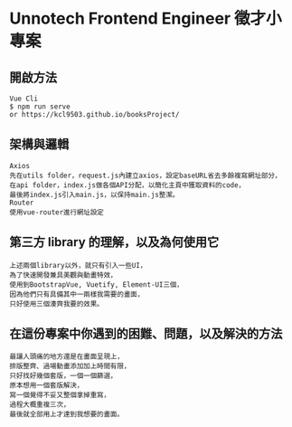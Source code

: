 # Unnotech Frontend Engineer 徵才小專案

## 開啟方法
```
Vue Cli
$ npm run serve
or https://kcl9503.github.io/booksProject/
```

## 架構與邏輯
```
Axios
先在utils folder，request.js內建立axios，設定baseURL省去多餘複寫網址部分，
在api folder，index.js做各個API分配，以簡化主頁中獲取資料的code，
最後將index.js引入main.js，以保持main.js整潔。
Router
使用vue-router進行網址設定
```

## 第三方 library 的理解，以及為何使用它
```
上述兩個library以外，就只有引入一些UI，
為了快速開發兼具美觀與動畫特效，
使用到BootstrapVue, Vuetify, Element-UI三個，
因為他們只有具備其中一兩樣我需要的畫面，
只好使用三個湊齊我要的效果。
```

## 在這份專案中你遇到的困難、問題，以及解決的方法
```
最讓人頭痛的地方還是在畫面呈現上，
排版整齊、過場動畫添加加上時間有限，
只好找好幾個套版，一個一個篩選，
原本想用一個套版解決，
寫一個覺得不妥又整個拿掉重寫，
過程大概重複三次，
最後就全部用上才達到我想要的畫面。
```